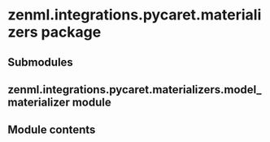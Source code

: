 # zenml.integrations.pycaret.materializers package

## Submodules

## zenml.integrations.pycaret.materializers.model_materializer module

## Module contents
